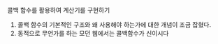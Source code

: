 콜백 함수를 활용하여 계산기를 구현하기

1. 콜백 함수의 기본적인 구조와 왜 사용해야 하는가에 대한 개념이 조금 잡혔다.
2. 동적으로 무언가를 하는 모던 웹에서는 콜백함수가 신이시다
